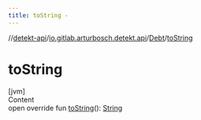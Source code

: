 ```yaml
---
title: toString -
---
```

//[detekt-api](../../index.md)/[io.gitlab.arturbosch.detekt.api](../index.md)/[Debt](index.md)/[toString](to-string.md)



# toString  
[jvm]  
Content  
open override fun [toString](to-string.md)(): [String](https://kotlinlang.org/api/latest/jvm/stdlib/kotlin/-string/index.html)  




